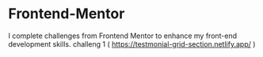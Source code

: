 # Frontend-Mentor
I complete challenges from Frontend Mentor to enhance my front-end development skills.
challeng 1 ( https://testmonial-grid-section.netlify.app/ )
